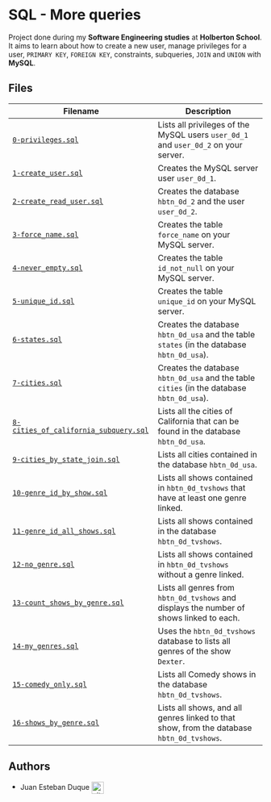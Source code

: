 # SQL - More queries
Project done during my **Software Engineering studies** at **Holberton School**. It aims to learn about how to create a new user, manage privileges for a user, `PRIMARY KEY`, `FOREIGN KEY`, constraints, subqueries, `JOIN` and `UNION` with **MySQL**.

## Files
| Filename | Description |
| -------- | ----------- |
| [`0-privileges.sql`](./0-privileges.sql) | Lists all privileges of the MySQL users `user_0d_1` and `user_0d_2` on your server. |
| [`1-create_user.sql`](./1-create_user.sql) | Creates the MySQL server user `user_0d_1`. |
| [`2-create_read_user.sql`](./2-create_read_user.sql) | Creates the database `hbtn_0d_2` and the user `user_0d_2`. |
| [`3-force_name.sql`](./3-force_name.sql) | Creates the table `force_name` on your MySQL server. |
| [`4-never_empty.sql`](./4-never_empty.sql) | Creates the table `id_not_null` on your MySQL server. |
| [`5-unique_id.sql`](./5-unique_id.sql) | Creates the table `unique_id` on your MySQL server. |
| [`6-states.sql`](./6-states.sql) | Creates the database `hbtn_0d_usa` and the table `states` (in the database `hbtn_0d_usa`). |
| [`7-cities.sql`](./7-cities.sql) | Creates the database `hbtn_0d_usa` and the table `cities` (in the database `hbtn_0d_usa`). |
| [`8-cities_of_california_subquery.sql`](./8-cities_of_california_subquery.sql) | Lists all the cities of California that can be found in the database `hbtn_0d_usa`. |
| [`9-cities_by_state_join.sql`](./9-cities_by_state_join.sql) | Lists all cities contained in the database `hbtn_0d_usa`. |
| [`10-genre_id_by_show.sql`](./10-genre_id_by_show.sql) | Lists all shows contained in `hbtn_0d_tvshows` that have at least one genre linked. |
| [`11-genre_id_all_shows.sql`](./11-genre_id_all_shows.sql) | Lists all shows contained in the database `hbtn_0d_tvshows`. |
| [`12-no_genre.sql`](./12-no_genre.sql) | Lists all shows contained in `hbtn_0d_tvshows` without a genre linked. |
| [`13-count_shows_by_genre.sql`](./13-count_shows_by_genre.sql) | Lists all genres from `hbtn_0d_tvshows` and displays the number of shows linked to each. |
| [`14-my_genres.sql`](./14-my_genres.sql) | Uses the `hbtn_0d_tvshows` database to lists all genres of the show `Dexter`. |
| [`15-comedy_only.sql`](./15-comedy_only.sql) | Lists all Comedy shows in the database `hbtn_0d_tvshows`. |
| [`16-shows_by_genre.sql`](./16-shows_by_genre.sql) | Lists all shows, and all genres linked to that show, from the database `hbtn_0d_tvshows`. |

## Authors

* Juan Esteban Duque <a href="https://github.com/Juanesduque1" rel="nofollow"><img align="center" alt="github" src="https://www.vectorlogo.zone/logos/github/github-tile.svg" height="24" /></a>